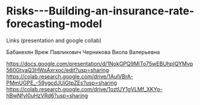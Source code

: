 # Risks---Building-an-insurance-rate-forecasting-model
Links (presentation and google collab) 

Бабакехян Вреж Павликович 
Черникова Виола Валерьевна 


https://docs.google.com/presentation/d/1NokGPQ9MiTo75wEBUhpIQYMvp560GtyaQ3HWsAxrxoc/edit?usp=sharing
https://colab.research.google.com/drive/1AulVBrA-PMmUGPE_-59ygcdJUiGtpZEs?usp=sharing
https://colab.research.google.com/drive/1oztUY1gVLMf_XKYp-hBwNfyI0uHzVRd6?usp=sharing
